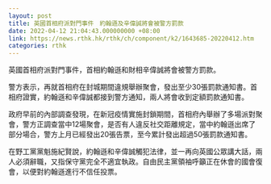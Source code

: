 ```yaml
---
layout: post
title: 英國首相府派對門事件　約翰遜及辛偉誠將會被警方罰款
date: 2022-04-12 21:04:43.000000000 +08:00
link: https://news.rthk.hk/rthk/ch/component/k2/1643685-20220412.htm
categories: rthk
---
```


英國首相府派對門事件，首相約翰遜和財相辛偉誠將會被警方罰款。

警方表示，再就首相府在封城期間違規舉辦聚會，發出至少30張罰款通知書。首相府證實，約翰遜和辛偉誠都接到警方通知，兩人將會收到定額罰款通知書。

政府早前的內部調查發現，在新冠疫情實施封鎖期間，首相府內舉辦了多場派對聚會，警方正調查當中12場聚會，是否有人違反社交距離規定，當中約翰遜出席了部分場合，警方上月已經發出20張告票，至今累計發出超過50張罰款通知書。

在野工黨黨魁施紀賢說，約翰遜和辛偉誠觸犯法律，並一再向英國公眾講大話，兩人必須辭職，又指保守黨完全不適宜執政。自由民主黨領袖呼籲正在休會的國會復會，以便對約翰遜進行不信任投票。

